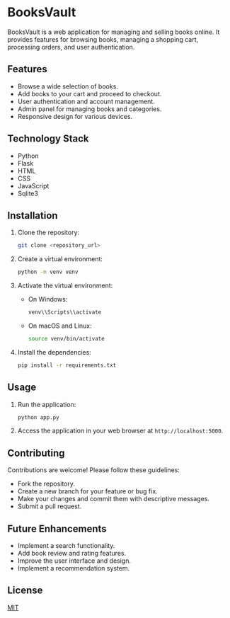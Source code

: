 # BooksVault

BooksVault is a web application for managing and selling books online. It provides features for browsing books, managing a shopping cart, processing orders, and user authentication.

## Features

*   Browse a wide selection of books.
*   Add books to your cart and proceed to checkout.
*   User authentication and account management.
*   Admin panel for managing books and categories.
*   Responsive design for various devices.

## Technology Stack

*   Python
*   Flask
*   HTML
*   CSS
*   JavaScript
*   Sqlite3

## Installation

1.  Clone the repository:

    ```bash
    git clone <repository_url>
    ```
2.  Create a virtual environment:

    ```bash
    python -m venv venv
    ```
3.  Activate the virtual environment:

    *   On Windows:

        ```bash
        venv\\Scripts\\activate
        ```
    *   On macOS and Linux:

        ```bash
        source venv/bin/activate
        ```
4.  Install the dependencies:

    ```bash
    pip install -r requirements.txt
    ```

## Usage

1.  Run the application:

    ```bash
    python app.py
    ```
2.  Access the application in your web browser at `http://localhost:5000`.

## Contributing

Contributions are welcome! Please follow these guidelines:

*   Fork the repository.
*   Create a new branch for your feature or bug fix.
*   Make your changes and commit them with descriptive messages.
*   Submit a pull request.

## Future Enhancements

*   Implement a search functionality.
*   Add book review and rating features.
*   Improve the user interface and design.
*   Implement a recommendation system.

## License

[MIT](LICENSE)
